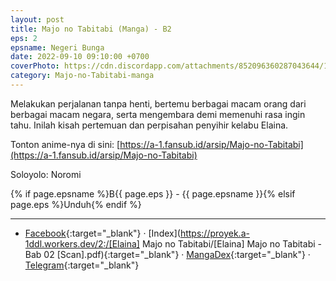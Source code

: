 ```yaml
---
layout: post
title: Majo no Tabitabi (Manga) - B2
eps: 2
epsname: Negeri Bunga
date: 2022-09-10 09:10:00 +0700
coverPhoto: https://cdn.discordapp.com/attachments/852096360287043644/1075786786166546553/bab2.png
category: Majo-no-Tabitabi-manga
---
```


Melakukan perjalanan tanpa henti, bertemu berbagai macam orang dari berbagai macam negara, serta mengembara demi memenuhi rasa ingin tahu. Inilah kisah pertemuan dan perpisahan penyihir kelabu Elaina.

Tonton anime-nya di sini: [https://a-1.fansub.id/arsip/Majo-no-Tabitabi](https://a-1.fansub.id/arsip/Majo-no-Tabitabi)

Soloyolo: Noromi

{% if page.epsname %}B{{ page.eps }} - {{ page.epsname }}{% elsif page.eps %}Unduh{% endif %}

---
- [Facebook](https://www.facebook.com/103699892485487/posts/pfbid02LxRMERhtwuKTS6eD14aK7ECrGjcRTUV4FZ47cRdBVgKiThNZTYN29B657GKkQZMwl/?app=fbl){:target="_blank"} &middot; [Index](https://proyek.a-1ddl.workers.dev/2:/[Elaina] Majo no Tabitabi/[Elaina] Majo no Tabitabi - Bab 02 [Scan].pdf){:target="_blank"} &middot; [MangaDex](https://mangadex.org/chapter/2f10b377-2e5a-48d1-853e-70e68478881d){:target="_blank"} &middot; [Telegram](https://t.me/a1fansubweeklies/218){:target="_blank"}